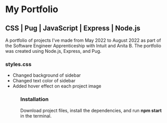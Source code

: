 # My Portfolio
<h2>CSS | Pug | JavaScript | Express | Node.js</h2>
<p>A portfolio of projects I've made from May 2022 to August 2022 as part of the Software Engineer Apprenticeship with Intuit and Anita B. The portfolio was created using Node.js, Express, and Pug.</p> 

<h3>styles.css</h3>
<ul>
    <li>Changed background of sidebar</li>
    <li>Changed text color of sidebar</li>
    <li>Added hover effect on each project image</li>
<ul>

<h3>Installation</h3>
Download project files, install the dependencies, and run <strong>npm start</strong> in the terminal.
 
